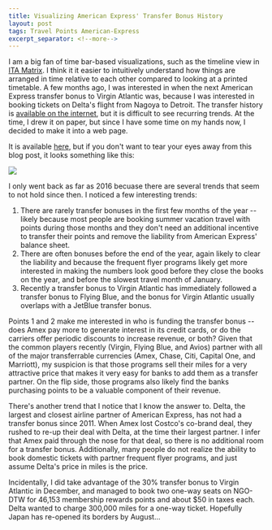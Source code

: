 ```yaml
---
title: Visualizing American Express' Transfer Bonus History
layout: post
tags: Travel Points American-Express
excerpt_separator: <!--more-->
---
```


I am a big fan of time bar-based visualizations, such as the timeline view in
[ITA Matrix](https://matrix.itasoftware.com). I think it it easier to intuitively understand how things are arranged
in time relative to each other compared to looking at a printed timetable. A few months ago, I was interested in when
the next American Express transfer bonus to Virgin Atlantic was, because I was interested in booking tickets on Delta's
flight from Nagoya to Detroit. The transfer history is
[available on the internet](https://www.flyertalk.com/forum/american-express-membership-rewards/1321588-when-next-airline-transfer-bonus-see-wiki-usa-history-13.html),
but it is difficult to see recurring trends. At the time, I drew it on paper, but since I have some time on my hands
now, I decided to make it into a web page.

<!--more-->

It is available [here](http://www.rchowe.com/amex-transfer-bonus-history.html), but if you don't want to tear your eyes
away from this blog post, it looks something like this:

![]({{site.baseurl}}/assets/2020-04-12-amex-bonus-history.png)

I only went back as far as 2016 becuase there are several trends that seem to not hold since then. I noticed a few
interesting trends:

1. There are rarely transfer bonuses in the first few months of the year -- likely because most people are booking
   summer vacation travel with points during those months and they don't need an additional incentive to transfer their
   points and remove the liability from American Express' balance sheet.
2. There are often bonuses before the end of the year, again likely to clear the liability and because the frequent
   flyer programs likely get more interested in making the numbers look good before they close the books on the year,
   and before the slowest travel month of January.
3. Recently a transfer bonus to Virgin Atlantic has immediately followed a transfer bonus to Flying Blue, and the bonus
   for Virgin Atlantic usually overlaps with a JetBlue transfer bonus.

Points 1 and 2 make me interested in who is funding the transfer bonus -- does Amex pay more to generate interest in its
credit cards, or do the carriers offer periodic discounts to increase revenue, or both? Given that the common players
recently (Virgin, Flying Blue, and Avios) partner with all of the major transferrable currencies (Amex, Chase, Citi,
Capital One, and Marriott), my suspicion is that those programs sell their miles for a very attractive price that makes
it very easy for banks to add them as a transfer partner. On the flip side, those programs also likely find the banks
purchasing points to be a valuable component of their revenue.

There's another trend that I notice that I know the answer to. Delta, the largest and closest airline partner of
American Express, has not had a transfer bonus since 2011. When Amex lost Costco's co-brand deal, they rushed to re-up
their deal with Delta, at the time their largest partner. I infer that Amex paid through the nose for that deal, so
there is no additional room for a transfer bonus. Additionally, many people do not realize the ability to book domestic
tickets with partner frequent flyer programs, and just assume Delta's price in miles is the price.

Incidentally, I did take advantage of the 30% transfer bonus to Virgin Atlantic in December, and managed to book two
one-way seats on NGO-DTW for 46,153 membership rewards points and about $50 in taxes each. Delta wanted to charge
300,000 miles for a one-way ticket. Hopefully Japan has re-opened its borders by August...